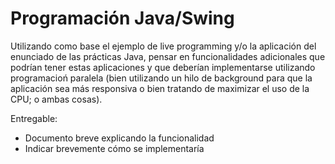 
# Programación Java/Swing

Utilizando como base el ejemplo de live programming y/o la aplicación
del enunciado de las prácticas Java, pensar en funcionalidades adicionales
que podrían tener estas aplicaciones y que deberían implementarse
utilizando programacioń paralela (bien utilizando un hilo de background
para que la aplicación sea más responsiva o bien tratando de maximizar
el uso de la CPU; o ambas cosas).

Entregable:
* Documento breve explicando la funcionalidad
* Indicar brevemente cómo se implementaría
